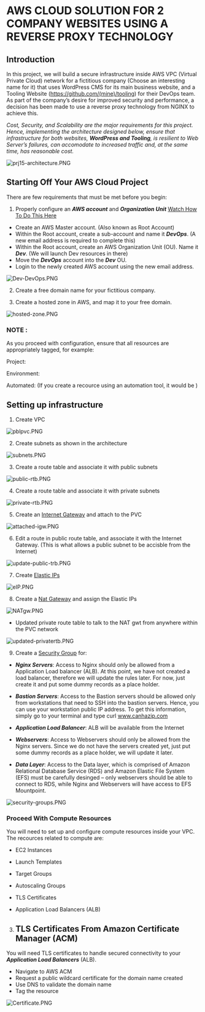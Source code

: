 # AWS CLOUD SOLUTION FOR 2 COMPANY WEBSITES USING A REVERSE PROXY TECHNOLOGY

## Introduction

In this project, we will build a secure infrastructure inside AWS VPC (Virtual Private Cloud) network for a fictitious company (Choose an interesting name for it) that uses WordPress CMS for its main business website, and a Tooling Website (https://github.com/(mine)/tooling) for their DevOps team. As part of the company’s desire for improved security and performance, a decision has been made to use a reverse proxy technology from NGINX to achieve this.


*Cost, Security, and Scalability are the major requirements for this project. Hence, implementing the architecture designed below, ensure that infrastructure for both websites, ***WordPress and Tooling***, is resilient to Web Server’s failures, can accomodate to increased traffic and, at the same time, has reasonable cost.*

![prj15-architecture.PNG](./images/prj15-architecture.PNG)


## Starting Off Your AWS Cloud Project

There are few requirements that must be met before you begin:

1. Properly configure an ***AWS account*** and ***Organization Unit*** [Watch How To Do This Here](https://www.youtube.com/watch?v=9PQYCc_20-Q)

* Create an AWS Master account. (Also known as Root Account)
* Within the Root account, create a sub-account and name it ***DevOps***. (A new email address is required to complete this)
* Within the Root account, create an AWS Organization Unit (OU). Name it ***Dev***. (We will launch Dev resources in there)
* Move the ***DevOps*** account into the ***Dev*** OU.
* Login to the newly created AWS account using the new email address.

![Dev-DevOps.PNG](./images/Dev-DevOps.PNG)

2. Create a free domain name for your fictitious company.

3. Create a hosted zone in AWS, and map it to your free domain.



![hosted-zone.PNG](./images/hosted-zone.PNG)





### NOTE : 
As you proceed with configuration, ensure that all resources are appropriately tagged, for example:

Project: <Give your project a name>

Environment: <dev>

Automated: <No> (If you create a recource using an automation tool, it would be <Yes>)


## Setting up infrastructure

1. Create VPC


![pblpvc.PNG](./images/pblpvc.PNG)

2. Create subnets as shown in the architecture


![subnets.PNG](./images/subnets.PNG)

3. Create a route table and associate it with public subnets


![public-rtb.PNG](./images/public-rtb.PNG)

4. Create a route table and associate it with private subnets


![private-rtb.PNG](./images/private-rtb.PNG)

5. Create an [Internet Gateway](https://docs.aws.amazon.com/vpc/latest/userguide/VPC_Internet_Gateway.html) and attach to the PVC


![attached-igw.PNG](./images/attached-igw.PNG)


6. Edit a route in public route table, and associate it with the Internet Gateway. (This is what allows a public subnet to be accisble from the Internet)


![update-public-trb.PNG](./images/update-public-trb.PNG)

7. Create [Elastic IPs](https://docs.aws.amazon.com/AWSEC2/latest/UserGuide/elastic-ip-addresses-eip.html)


![eIP.PNG](./images/eIP.PNG)


8. Create a [Nat Gateway](https://docs.aws.amazon.com/vpc/latest/userguide/vpc-nat-gateway.html) and assign the Elastic IPs 


![NATgw.PNG](./images/NATgw.PNG)

* Updated private route table to talk to the NAT gwt from anywhere within the PVC network


![updated-privatertb.PNG](./images/updated-privatertb.PNG)



9. Create a [Security Group](https://docs.aws.amazon.com/vpc/latest/userguide/vpc-security-groups.html#CreatingSecurityGroups) for:

* ***Nginx Servers***: Access to Nginx should only be allowed from a Application Load balancer (ALB). At this point, we have not created a load balancer, therefore we will update the rules later. For now, just create it and put some dummy records as a place holder.

* ***Bastion Servers***: Access to the Bastion servers should be allowed only from workstations that need to SSH into the bastion servers. Hence, you can use your workstation public IP address. To get this information, simply go to your terminal and type curl www.canhazip.com

* ***Application Load Balancer***: ALB will be available from the Internet

* ***Webservers***: Access to Webservers should only be allowed from the Nginx servers. Since we do not have the servers created yet, just put some dummy records as a place holder, we will update it later.

* ***Data Layer***: Access to the Data layer, which is comprised of Amazon Relational Database Service (RDS) and Amazon Elastic File System (EFS) must be carefully desinged – only webservers should be able to connect to RDS, while Nginx and Webservers will have access to EFS Mountpoint.




![security-groups.PNG](./images/security-groups.PNG)


### Proceed With Compute Resources

You will need to set up and configure compute resources inside your VPC. The recources related to compute are:

* EC2 Instances

* Launch Templates

* Target Groups

* Autoscaling Groups

* TLS Certificates

* Application Load Balancers (ALB)



3. ## TLS Certificates From Amazon Certificate Manager (ACM)
You will need TLS certificates to handle secured connectivity to your ***Application Load Balancers*** (ALB).

* Navigate to AWS ACM
* Request a public wildcard certificate for the domain name created
* Use DNS to validate the domain name
* Tag the resource


![Certificate.PNG](./images/Certificate.PNG)









